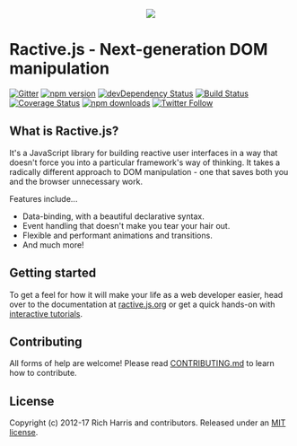 <p align="center"><img src ="https://avatars1.githubusercontent.com/u/4751469?v=3&s=100"></p>

# Ractive.js - Next-generation DOM manipulation
[![Gitter](https://img.shields.io/gitter/room/ractivejs/ractive.svg?style=flat-square)](https://gitter.im/ractivejs/ractive) [![npm version](https://img.shields.io/npm/v/ractive.svg?style=flat-square)](https://www.npmjs.com/package/ractive) [![devDependency Status](https://img.shields.io/david/dev/ractivejs/ractive.svg?style=flat-square)](https://david-dm.org/RactiveJS/Ractive#info=devDependencies) [![Build Status](https://img.shields.io/travis/ractivejs/ractive/dev.svg?style=flat-square)](https://travis-ci.org/ractivejs/ractive) [![Coverage Status](https://img.shields.io/coveralls/ractivejs/ractive/dev.svg?style=flat-square)](https://coveralls.io/github/ractivejs/ractive?branch=dev) [![npm downloads](https://img.shields.io/npm/dm/ractive.svg?style=flat-square)](https://www.npmjs.com/package/ractive) [![Twitter Follow](https://img.shields.io/twitter/follow/ractivejs.svg?style=flat-square)](https://twitter.com/ractivejs)


## What is Ractive.js?

It's a JavaScript library for building reactive user interfaces in a way that doesn't force you into a particular framework's way of thinking. It takes a radically different approach to DOM manipulation - one that saves both you and the browser unnecessary work.

Features include...

- Data-binding, with a beautiful declarative syntax.
- Event handling that doesn't make you tear your hair out.
- Flexible and performant animations and transitions.
- And much more!

## Getting started

To get a feel for how it will make your life as a web developer easier, head over to the documentation at [ractive.js.org](https://ractive.js.org/) or get a quick hands-on with [interactive tutorials](http://learn.ractivejs.org).

## Contributing

All forms of help are welcome! Please read [CONTRIBUTING.md](CONTRIBUTING.md) to learn how to contribute.

## License

Copyright (c) 2012-17 Rich Harris and contributors. Released under an [MIT license](LICENSE.md).

